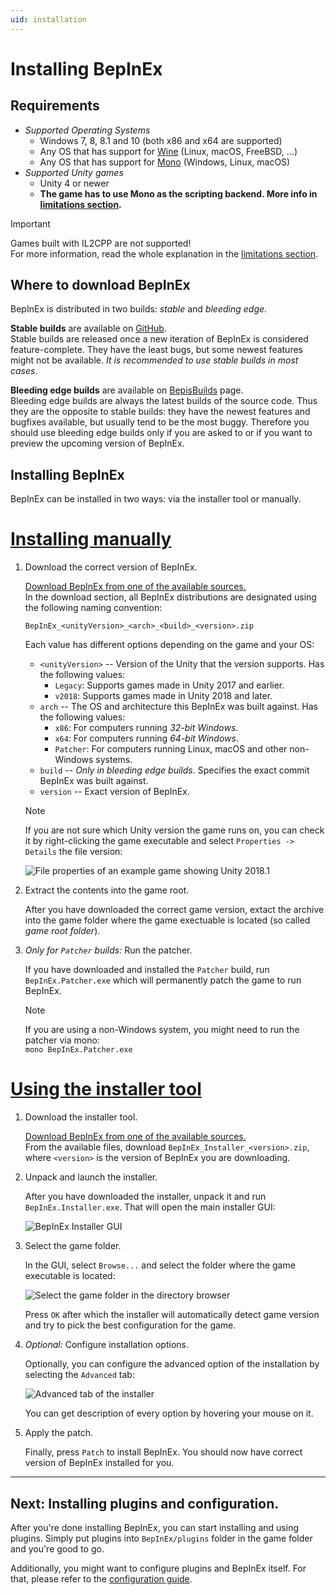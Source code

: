 ```yaml
---
uid: installation
---
```


# Installing BepInEx

## Requirements

* *Supported Operating Systems*
    - Windows 7, 8, 8.1 and 10 (both x86 and x64 are supported)
    - Any OS that has support for [Wine](https://www.winehq.org/) (Linux, macOS, FreeBSD, ...)
    - Any OS that has support for [Mono](https://www.mono-project.com/) (Windows, Linux, macOS)
* *Supported Unity games*
    - Unity 4 or newer
    - **The game has to use Mono as the scripting backend. More info in [limitations section](<xref:limitations>).**

> [!IMPORTANT]
> Games built with IL2CPP are not supported!  
> For more information, read the whole explanation in the [limitations section](<xref:limitations>).

## Where to download BepInEx

BepInEx is distributed in two builds: *stable* and *bleeding edge*.

**Stable builds** are available on [GitHub](https://github.com/BepInEx/BepInEx/releases).  
Stable builds are released once a new iteration of BepInEx is considered feature-complete. They have the least bugs, but some newest features might not be available. *It is recommended to use stable builds in most cases*.

**Bleeding edge builds** are available on [BepisBuilds](http://bepisbuilds.dyn.mk/bepinex_be) page.  
Bleeding edge builds are always the latest builds of the source code. Thus they are the opposite to stable builds: they have the newest features and bugfixes available, but usually tend to be the most buggy. Therefore you should use bleeding edge builds only if you are asked to or if you want to preview the upcoming version of BepInEx.


## Installing BepInEx

BepInEx can be installed in two ways: via the installer tool or manually.

# [Installing manually](#tab/tabid-1)

1. Download the correct version of BepInEx.

    [Download BepInEx from one of the available sources.](#where-to-download-bepinex)  
    In the download section, all BepInEx distributions are designated using the following naming convention:  
    
    `BepInEx_<unityVersion>_<arch>_<build>_<version>.zip`

    Each value has different options depending on the game and your OS:

    * `<unityVersion>` -- Version of the Unity that the version supports. Has the following values:
        - `Legacy`: Supports games made in Unity 2017 and earlier.
        - `v2018`: Supports games made in Unity 2018 and later.
    * `arch` -- The OS and architecture this BepInEx was built against. Has the following values:
        - `x86`: For computers running *32-bit Windows*.
        - `x64`: For computers running *64-bit Windows*.
        - `Patcher`: For computers running Linux, macOS and other non-Windows systems.
    * `build` -- *Only in bleeding edge builds.* Specifies the exact commit BepInEx was built against.
    * `version` -- Exact version of BepInEx.


    > [!NOTE]  
    > If you are not sure which Unity version the game runs on, you can check it by right-clicking the game executable and select `Properties -> Details` the file version:  
    >
    > ![File properties of an example game showing Unity 2018.1](images/manual_install_1.png)

2. Extract the contents into the game root.

    After you have downloaded the correct game version, extact the archive into the game folder where the game exectuable is located (so called *game root folder*).

3. *Only for `Patcher` builds:* Run the patcher.

    If you have downloaded and installed the `Patcher` build, run `BepInEx.Patcher.exe` which will permanently patch the game to run BepInEx.

    > [!NOTE]  
    > If you are using a non-Windows system, you might need to run the patcher via mono:  
    > `mono BepInEx.Patcher.exe`

# [Using the installer tool](#tab/tabid-2)

1. Download the installer tool.

    [Download BepInEx from one of the available sources.](#where-to-download-bepinex)  
    From the available files, download `BepInEx_Installer_<version>.zip`, where `<version>` is the version of BepInEx you are downloading.

2. Unpack and launch the installer.

    After you have downloaded the installer, unpack it and run `BepInEx.Installer.exe`. That will open the main installer GUI:

    ![BepInEx Installer GUI](images/installer_1.png)

3. Select the game folder.

    In the GUI, select `Browse...` and select the folder where the game executable is located:

    ![Select the game folder in the directory browser](images/installer_2.png)

    Press `OK` after which the installer will automatically detect game version and try to pick the best configuration for the game.

4. *Optional:* Configure installation options.

    Optionally, you can configure the advanced option of the installation by selecting the `Advanced` tab:

    ![Advanced tab of the installer](images/installer_3.png)

    You can get description of every option by hovering your mouse on it.

5. Apply the patch.

    Finally, press `Patch` to install BepInEx. You should now have correct version of BepInEx installed for you.  

***

## Next: Installing plugins and configuration.

After you're done installing BepInEx, you can start installing and using plugins. Simply put plugins into `BepInEx/plugins` folder in the game folder and you're good to go.

Additionally, you might want to configure plugins and BepInEx itself. For that, please refer to the [configuration guide](<xref:configuration>).
